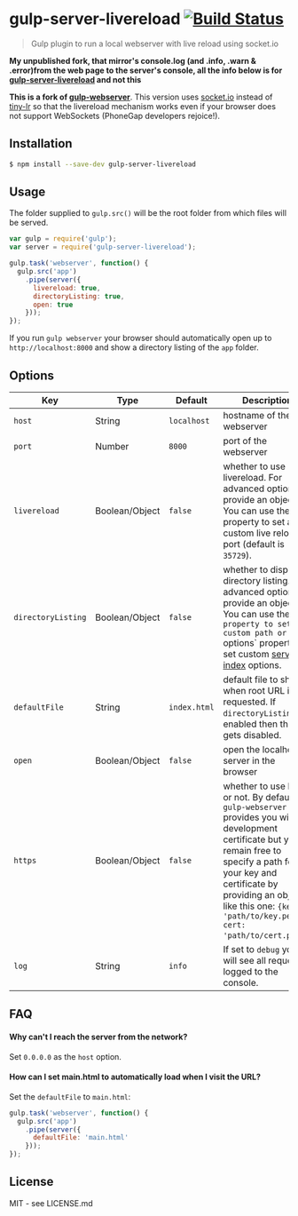 gulp-server-livereload [![Build Status](http://img.shields.io/travis/hiddentao/gulp-server-livereload.svg?style=flat)](https://travis-ci.org/hiddentao/gulp-server-livereload)
==============

> Gulp plugin to run a local webserver with live reload using socket.io

**My unpublished fork, that mirror's console.log (and .info, .warn & .error)from the web page to the server's console, all the info below is for [gulp-server-livereload](https://github.com/hiddentao/gulp-server-livereload) and not this**

**This is a fork of [gulp-webserver](https://github.com/schickling/gulp-webserver)**. This version uses [socket.io](http://socket.io) instead of [tiny-lr](https://github.com/mklabs/tiny-lr) so that the livereload mechanism works even if your browser does not support WebSockets (PhoneGap developers rejoice!).

## Installation

```sh
$ npm install --save-dev gulp-server-livereload
```

## Usage

The folder supplied to `gulp.src()` will be the root folder from which files will be served.

```js
var gulp = require('gulp');
var server = require('gulp-server-livereload');

gulp.task('webserver', function() {
  gulp.src('app')
    .pipe(server({
      livereload: true,
      directoryListing: true,
      open: true
    }));
});
```

If you run `gulp webserver` your browser should automatically open up to `http://localhost:8000` and show a directory listing of the `app` folder.

## Options

Key | Type | Default | Description |
--- | --- | --- | --- |
`host` | String | `localhost` | hostname of the webserver
`port` | Number | `8000` | port of the webserver
`livereload` | Boolean/Object | `false` | whether to use livereload. For advanced options, provide an object. You can use the `port` property to set a custom live reload port (default is `35729`).
`directoryListing` | Boolean/Object | `false` | whether to display a directory listing. For advanced options, provide an object. You can use the `path property to set a custom path or the `options` property to set custom [serve-index](https://github.com/expressjs/serve-index) options.
`defaultFile` | String | `index.html` | default file to show when root URL is requested. If `directoryListing` is enabled then this gets disabled.
`open` | Boolean/Object | `false` | open the localhost server in the browser
`https` | Boolean/Object | `false` | whether to use https or not. By default, `gulp-webserver` provides you with a development certificate but you remain free to specify a path for your key and certificate by providing an object like this one: `{key: 'path/to/key.pem', cert: 'path/to/cert.pem'}`.
`log` | String | `info` | If set to `debug` you will see all requests logged to the console.

## FAQ

#### Why can't I reach the server from the network?

Set `0.0.0.0` as the `host` option.

#### How can I set main.html to automatically load when I visit the URL?

Set the `defaultFile` to `main.html`:

```js
gulp.task('webserver', function() {
  gulp.src('app')
    .pipe(server({
      defaultFile: 'main.html'
    }));
});
```

## License

MIT - see LICENSE.md












